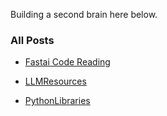 Building a second brain here below.

### All Posts

- [Fastai Code Reading](Fastai/fastai_notes.md)

- [LLMResources](Technical/LLMResources.md)

- [PythonLibraries](Technical/PythonLibraries.md)